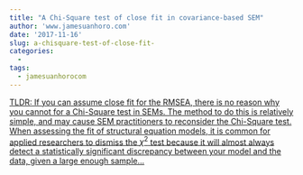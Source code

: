 ```yaml
---
title: "A Chi-Square test of close fit in covariance-based SEM"
author: 'www.jamesuanhoro.com'
date: '2017-11-16'
slug: a-chisquare-test-of-close-fit-
categories:
  - 
tags:
  - jamesuanhorocom
---
```


[TLDR: If you can assume close fit for the RMSEA, there is no reason why you cannot for a Chi-Square test in SEMs. The method to do this is relatively simple, and may cause SEM practitioners to reconsider the Chi-Square test. When assessing the fit of structural equation models, it is common for applied researchers to dismiss the $\chi^2$ test because it will almost always detect a statistically significant discrepancy between your model and the data, given a large enough sample...<click to read more>](https://www.jamesuanhoro.com/post/2017/11/16/a-chi-square-test-of-close-fit-in-covariance-based-sem/)

